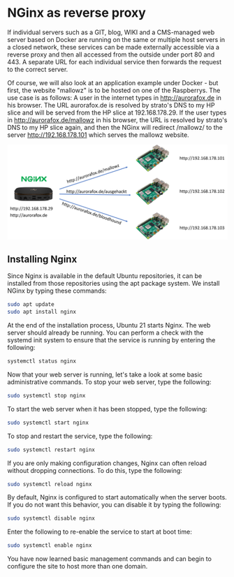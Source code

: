 # NGinx as reverse proxy
If individual servers such as a GIT, blog, WIKI and a CMS-managed web server based on Docker are running on the same or multiple host servers in a closed network, these services can be made externally accessible via a reverse proxy and then all accessed from the outside under port 80 and 443. A separate URL for each individual service then forwards the request to the correct server.

Of course, we will also look at an application example under Docker - but first, the website "mallowz" is to be hosted on one of the Raspberrys. The use case is as follows: A user in the internet types in http://aurorafox.de in his browser. The URL aurorafox.de is resolved by strato's DNS to my HP slice and will be served from the HP slice at 192.168.178.29. If the user types in http://aurorafox.de/mallowz in his browser, the URL is resolved by strato's DNS to my HP slice again, and then the NGinx will redirect /mallowz/ to the server http://192.168.178.101 which serves the mallowz website.

![win32diskimager](/images/reverse-proxy.png)


## Installing Nginx

Since Nginx is available in the default Ubuntu repositories, it can be installed from those repositories using the apt package system. We install NGinx by typing these commands:

```bash
sudo apt update
sudo apt install nginx
```

At the end of the installation process, Ubuntu 21 starts Nginx. The web server should already be running. You can perform a check with the systemd init system to ensure that the service is running by entering the following:

```bash
systemctl status nginx
```

Now that your web server is running, let's take a look at some basic administrative commands. To stop your web server, type the following:

```bash
sudo systemctl stop nginx
```

To start the web server when it has been stopped, type the following:

```bash
sudo systemctl start nginx
```

To stop and restart the service, type the following:

```bash
sudo systemctl restart nginx
```

If you are only making configuration changes, Nginx can often reload without dropping connections. To do this, type the following:

```bash
sudo systemctl reload nginx
```

By default, Nginx is configured to start automatically when the server boots. If you do not want this behavior, you can disable it by typing the following:

```bash
sudo systemctl disable nginx
```

Enter the following to re-enable the service to start at boot time:

```bash
sudo systemctl enable nginx
```

You have now learned basic management commands and can begin to configure the site to host more than one domain.
